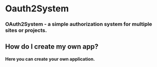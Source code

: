 # Oauth2System

### OAuth2System - a simple authorization system for multiple sites or projects.

## How do I create my own app?

#### Here you can create your own application.
